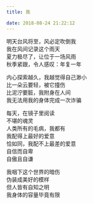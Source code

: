 ```yaml
---
title: 我

date: 2018-08-24 21:22:12
---
```

明天台风将至，风必定吹倒我\
我在风间记录这个雨天\
夏力极尽了，让位于一场风雨\
秋季紧跟，令人感叹：年复一年

内心探索越久，我越觉得自己渺小\
比一朵云要轻，被它撞伤\
比泥泞要脏，我附身在人间\
我无法用我的身体完成一次诈骗

每天，在镜子里阅读\
不堪的魂灵\
人类所有的毛病，我都有\
我配得上最好的爱意\
恰如同，我配不上最差的爱意\
自信而自卑\
自傲且自谦

我咽下这个世界的暗伤\
伪装成美好的模样\
但人皆有自知之明\
我身体的容量毕竟有限